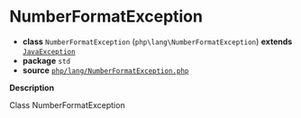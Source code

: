 # NumberFormatException

- **class** `NumberFormatException` (`php\lang\NumberFormatException`) **extends** [`JavaException`](https://github.com/jphp-compiler/jphp/blob/master/jphp-runtime/api-docs/classes/php/lang/JavaException.md)
- **package** `std`
- **source** [`php/lang/NumberFormatException.php`](./src/main/resources/JPHP-INF/sdk/php/lang/NumberFormatException.php)

**Description**

Class NumberFormatException